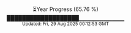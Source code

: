 <p align="center">
⏳Year Progress (65.76 %)<br>
███████████████████▁▁▁▁▁▁▁▁▁▁▁ <br>
<sub>Updated: Fri, 29 Aug 2025 00:12:53 GMT</sub>
</p>

